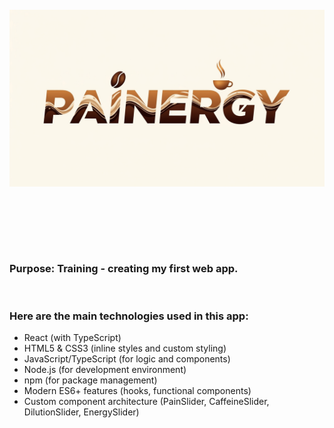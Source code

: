<h6  align="center">

<a href="https://store.steampowered.com/app/3390/Feeding_Frenzy_2_Deluxe/">
  <img align="center"
    src="https://raw.githubusercontent.com/RomulusMirauta/PAINERGY/refs/heads/main/github/img/logo.png"
    alt="logo" />
</a>

<br><br>

</h6>

<br>

### **Purpose:** Training - creating my first web app.

<br>

### Here are the main technologies used in this app:
- React (with TypeScript)
- HTML5 & CSS3 (inline styles and custom styling)
- JavaScript/TypeScript (for logic and components)
- Node.js (for development environment)
- npm (for package management)
- Modern ES6+ features (hooks, functional components)
- Custom component architecture (PainSlider, CaffeineSlider, DilutionSlider, EnergySlider)
